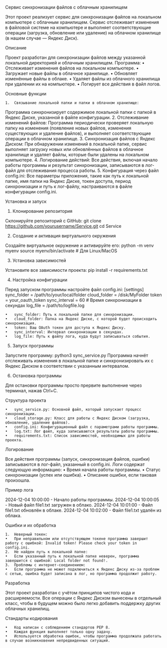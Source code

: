 Сервис синхронизации файлов с облачным хранилищем

Этот проект реализует сервис для синхронизации файлов на локальном компьютере с облачным хранилищем. Сервис отслеживает изменения в файловой системе на компьютере и выполняет соответствующие операции (загрузка, обновление или удаление) на облачном хранилище (в нашем случае — Яндекс Диск).


Описание

Проект разработан для синхронизации файлов между указанной локальной директорией и облачным хранилищем. Программа:
	•	Отслеживает изменения файлов на локальном компьютере.
	•	Загружает новые файлы в облачное хранилище.
	•	Обновляет изменённые файлы в облаке.
	•	Удаляет файлы из облачного хранилища при удалении их на компьютере.
	•	Логирует все действия в файл логов.


Основные функции

	1.	Связывание локальной папки и папки в облачном хранилище:
Программа синхронизирует содержимое локальной папки с папкой в Яндекс Диске, указанной в файле конфигурации.
	2.	Отслеживание изменений файлов:
Программа периодически проверяет локальную папку на изменения (появление новых файлов, изменения существующих и удаление файлов), и выполняет соответствующие операции в облачном хранилище.
	3.	Синхронизация файлов с Яндекс Диском:
При обнаружении изменений в локальной папке, сервис выполняет загрузку новых или обновлённых файлов в облачное хранилище и удаляет файлы, которые были удалены на локальном компьютере.
	4.	Логирование действий:
Все действия, включая начало работы программы и результат синхронизации, записываются в лог-файл для отслеживания процесса работы.
	5.	Конфигурация через файл config.ini:
Все параметры приложения, такие как путь к локальной папке, имя папки на Яндекс Диске, токен доступа, период синхронизации и путь к лог-файлу, настраиваются в файле конфигурации config.ini.


Установка и запуск

1. Клонирование репозитория

Склонируйте репозиторий с GitHub:
git clone https://github.com/yourusername/Service.git
cd Service


2. Создание и активация виртуального окружения

Создайте виртуальное окружение и активируйте его:
python -m venv myenv
source myenv/bin/activate  # Для Linux/MacOS


3. Установка зависимостей

Установите все зависимости проекта:
pip install -r requirements.txt


4. Настройка конфигурации

Перед запуском программы настройте файл config.ini:
[settings]
sync_folder = /path/to/your/local/folder
cloud_folder = /disk/MyFolder
token = your_oauth_token
sync_interval = 60  # Время синхронизации в секундах
log_file = /path/to/logfile.log

	•	sync_folder: Путь к локальной папке для синхронизации.
	•	cloud_folder: Папка на Яндекс Диске, с которой будет происходить синхронизация.
	•	token: Ваш OAuth токен для доступа к Яндекс Диску.
	•	sync_interval: Интервал синхронизации в секундах.
	•	log_file: Путь к файлу лога, куда будут записываться события.


5. Запуск программы

Запустите программу:
python3 sync_service.py
Программа начнёт отслеживать изменения в локальной папке и синхронизировать их с Яндекс Диском в соответствии с указанным интервалом.


6. Остановка программы

Для остановки программы просто прервите выполнение через терминал, нажав Ctrl+C.

Структура проекта

	•	sync_service.py: Основной файл, который запускает процесс синхронизации.
	•	cloud_storage.py: Класс для работы с Яндекс Диском (загрузка, обновление, удаление файлов).
	•	config.ini: Конфигурационный файл с параметрами работы программы.
	•	log.txt: Лог файл, куда записываются результаты работы программы.
	•	requirements.txt: Список зависимостей, необходимых для работы проекта.


Логирование

Все действия программы (запуск, синхронизация файлов, ошибки) записываются в лог-файл, указанный в config.ini. Логи содержат следующую информацию:
	•	Время начала работы программы.
	•	Статус синхронизации (успех или ошибка).
	•	Описание ошибки, если таковая произошла.


Пример лога

2024-12-04 10:00:00 - Начало работы программы.
2024-12-04 10:00:05 - Новый файл file1.txt загружен в облако.
2024-12-04 10:01:00 - Файл file1.txt обновлён в облаке.
2024-12-04 10:02:00 - Файл file1.txt удалён из облака.


Ошибки и их обработка

	1.	Неверный токен:
	•	При неправильном или отсутствующем токене программа завершит работу с ошибкой: Invalid token! Please check your token in config.ini.
	2.	Не найден путь к локальной папке:
	•	Если указанный путь к локальной папке неверен, программа завершится с ошибкой: Local folder not found!.
	3.	Проблемы с интернет-соединением:
	•	Если программа не может подключиться к Яндекс Диску из-за проблем с сетью, ошибка будет записана в лог, но программа продолжит работу.


Разработка

Этот проект разработан с учётом принципов чистого кода и расширяемости. Все операции с Яндекс Диском вынесены в отдельный класс, чтобы в будущем можно было легко добавить поддержку других облачных хранилищ.


Стандарты кодирования

	•	Код написан с соблюдением стандартов PEP 8.
	•	Каждая функция выполняет только одну задачу.
	•	Используется обработка ошибок, чтобы программа продолжала работать в случае возникновения непредвиденных ситуаций.
